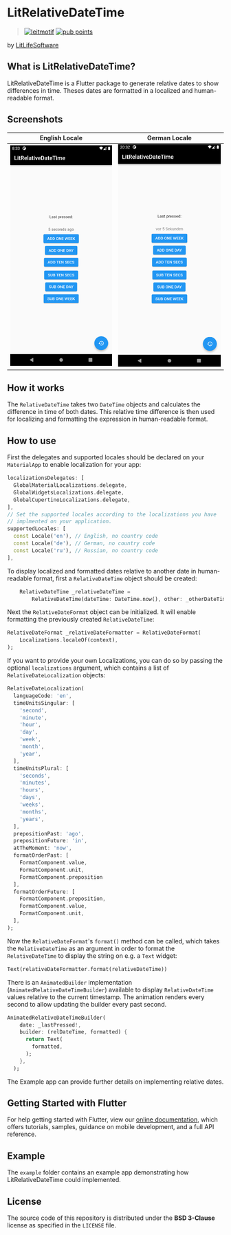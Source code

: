 # LitRelativeDateTime

> [![leitmotif][leitmotif_badge_pub]][leitmotif] [![pub points][leitmotif_badge_pub_points]][leitmotif_pub_points]

by [LitLifeSoftware](https://github.com/litlifesoftware)

## What is LitRelativeDateTime?

LitRelativeDateTime is a Flutter package to generate relative dates to show differences in time. Theses dates are formatted in a localized and human-readable format.

## Screenshots

| English Locale     | German Locale      |
| ------------------ | ------------------ |
| ![1][screenshot_1] | ![2][screenshot_2] |

## How it works

The `RelativeDateTime` takes two `DateTime` objects and calculates the difference in time of both dates. This relative time difference is
then used for localizing and formatting the expression in human-readable format.

## How to use

First the delegates and supported locales should be declared on your `MaterialApp` to enable localization for your app:

```dart
localizationsDelegates: [
  GlobalMaterialLocalizations.delegate,
  GlobalWidgetsLocalizations.delegate,
  GlobalCupertinoLocalizations.delegate,
],
// Set the supported locales according to the localizations you have
// implmented on your application.
supportedLocales: [
  const Locale('en'), // English, no country code
  const Locale('de'), // German, no country code
  const Locale('ru'), // Russian, no country code
],
```

To display localized and formatted dates relative to another date in human-readable format, first a `RelativeDateTime` object should be created:

```dart
    RelativeDateTime _relativeDateTime =
        RelativeDateTime(dateTime: DateTime.now(), other: _otherDateTime);
```

Next the `RelativeDateFormat` object can be initialized. It will enable formatting the previously
created `RelativeDateTime`:

```dart
RelativeDateFormat _relativeDateFormatter = RelativeDateFormat(
    Localizations.localeOf(context),
);
```

If you want to provide your own Localizations, you can do so by passing the optional `localizations`
argument, which contains a list of `RelativeDateLocalization` objects:

```dart
RelativeDateLocalization(
  languageCode: 'en',
  timeUnitsSingular: [
    'second',
    'minute',
    'hour',
    'day',
    'week',
    'month',
    'year',
  ],
  timeUnitsPlural: [
    'seconds',
    'minutes',
    'hours',
    'days',
    'weeks',
    'months',
    'years',
  ],
  prepositionPast: 'ago',
  prepositionFuture: 'in',
  atTheMoment: 'now',
  formatOrderPast: [
    FormatComponent.value,
    FormatComponent.unit,
    FormatComponent.preposition
  ],
  formatOrderFuture: [
    FormatComponent.preposition,
    FormatComponent.value,
    FormatComponent.unit,
  ],
);
```

Now the `RelativeDateFormat`'s `format()` method can be called, which takes the `RelativeDateTime` as
an argument in order to format the `RelativeDateTime` to display the string on e.g. a `Text` widget:

```dart
Text(relativeDateFormatter.format(relativeDateTime))
```

There is an `AnimatedBuilder` implementation (`AnimatedRelativeDateTimeBuilder`) available to display `RelativeDateTime` values relative
to the current timestamp. The animation renders every second to allow updating the builder
every past second.

```dart
AnimatedRelativeDateTimeBuilder(
    date: _lastPressed!,
    builder: (relDateTime, formatted) {
      return Text(
        formatted,
      );
    },
  );
```

The Example app can provide further details on implementing relative dates.

## Getting Started with Flutter

For help getting started with Flutter, view our
[online documentation](https://flutter.dev/docs), which offers tutorials,
samples, guidance on mobile development, and a full API reference.

## Example

The `example` folder contains an example app demonstrating how LitRelativeDateTime could implemented.

## License

The source code of this repository is distributed under the
**BSD 3-Clause** license as specified in the `LICENSE` file.

[screenshot_1]: assets/img/Screenshot_1.png
[screenshot_2]: assets/img/Screenshot_2.png
[leitmotif]: https://pub.dev/packages/lit_relative_date_time
[leitmotif_pub_points]: https://pub.dev/packages/lit_relative_date_time/score
[leitmotif_badge_pub]: https://img.shields.io/pub/v/lit_relative_date_time.svg
[leitmotif_badge_pub_points]: https://badges.bar/lit_relative_date_time/pub%20points

